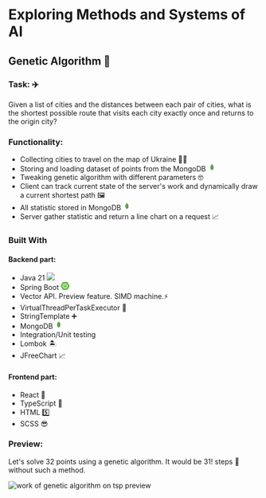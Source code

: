 # Exploring Methods and Systems of AI

## Genetic Algorithm 🧬
### Task: ✈️
Given a list of cities and the distances between each pair of cities, what is the shortest possible route that visits each city exactly once and returns to the origin city?
### Functionality:
- Collecting cities to travel on the map of Ukraine 💙💛
- Storing and loading dataset of points from the MongoDB <img src="./methods-and-systems-of-ai-web/src/img/mongodb_transparent.png"  style="height: 1rem"/>
- Tweaking genetic algorithm with different parameters 🤓
- Client can track current state of the server's work and dynamically draw a current shortest path 🖼️
- All statistic stored in MongoDB <img src="./methods-and-systems-of-ai-web/src/img/mongodb_transparent.png"  style="height: 1rem"/>
- Server gather statistic and return a line chart on a request 📈
### Built With
#### Backend part:
- Java 21 <img src="https://cdn.jsdelivr.net/npm/programming-languages-logos/src/java/java.png" style="height: 1rem">
- Spring Boot <img src="./methods-and-systems-of-ai-web/src/img/spring-boot-logo.png"  style="height: 1rem"/>
- Vector API. Preview feature. SIMD machine.⚡
- VirtualThreadPerTaskExecutor 🤖
- StringTemplate ➕
- MongoDB <img src="./methods-and-systems-of-ai-web/src/img/mongodb_transparent.png"  style="height: 1rem"/>
- Integration/Unit testing
- Lombok 🏝️
- JFreeChart 📈
#### Frontend part:
- React 🚀
- TypeScript 💪
- HTML 5️⃣
- SCSS 😎

### Preview:
Let's solve 32 points using a genetic algorithm. It would be 31! steps 🤯 without such a method.

<img src="./methods-and-systems-of-ai-web/src/travelling-salesman-web/img/GeneticPreview_img32.gif" alt="work of genetic algorithm on tsp preview" style="width: 70%; display: block;">
  
